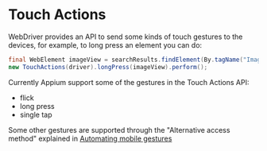 # Touch Actions

WebDriver provides an API to send some kinds of touch gestures to the devices,
for example, to long press an element you can do:

```java
final WebElement imageView = searchResults.findElement(By.tagName("ImageView"));
new TouchActions(driver).longPress(imageView).perform();
```

Currently Appium support some of the gestures in the Touch Actions API:

* flick
* long press
* single tap

Some other gestures are supported through the "Alternative access method"
explained in [Automating mobile gestures](gestures.md)

